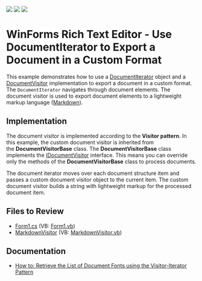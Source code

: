 <!-- default badges list -->
![](https://img.shields.io/endpoint?url=https://codecentral.devexpress.com/api/v1/VersionRange/134077062/22.2.3%2B)
[![](https://img.shields.io/badge/Open_in_DevExpress_Support_Center-FF7200?style=flat-square&logo=DevExpress&logoColor=white)](https://supportcenter.devexpress.com/ticket/details/T632549)
[![](https://img.shields.io/badge/📖_How_to_use_DevExpress_Examples-e9f6fc?style=flat-square)](https://docs.devexpress.com/GeneralInformation/403183)
<!-- default badges end -->
# WinForms Rich Text Editor - Use DocumentIterator to Export a Document in a Custom Format

This example demonstrates how to use a [DocumentIterator](https://docs.devexpress.com/OfficeFileAPI/DevExpress.XtraRichEdit.API.Native.DocumentIterator) object and a [DocumentVisitor](https://docs.devexpress.com/OfficeFileAPI/DevExpress.XtraRichEdit.API.Native.IDocumentVisitor) implementation to export a document in a custom format. The `DocumentIterator` navigates through document elements. The document visitor is used to export document elements to a lightweight markup language ([Markdown](https://en.wikipedia.org/wiki/Markdown)).

## Implementation

The document visitor is implemented according to the <strong>Visitor pattern</strong>. In this example, the custom document visitor is inherited from the <strong>DocumentVisitorBase</strong> class. The <strong>DocumentVisitorBase</strong> class implements the [IDocumentVisitor](https://docs.devexpress.com/OfficeFileAPI/DevExpress.XtraRichEdit.API.Native.IDocumentVisitor) interface. This means you can override only the methods of the <strong>DocumentVisitorBase</strong> class to process documents.

The document iterator moves over each document structure item and passes a custom document visitor object to the current item. The custom document visitor builds a string with lightweight markup for the processed document item.

## Files to Review

* [Form1.cs](./CS/DocumentIteratorExample/Form1.cs) (VB: [Form1.vb](./VB/DocumentIteratorExample/Form1.vb))
* [MarkdownVisitor](./CS/DocumentIteratorExample/MarkdownVisitor.cs) (VB: [MarkdownVisitor.vb](./VB/DocumentIteratorExample\MarkdownVisitor.vb))

## Documentation

* [How to: Retrieve the List of Document Fonts using the Visitor-Iterator Pattern](https://docs.devexpress.com/WindowsForms/116746/controls-and-libraries/rich-text-editor/examples/automation/how-to-retrieve-the-list-of-document-fonts-using-the-visitor-iterator-pattern)
